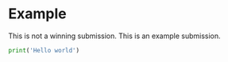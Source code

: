 # Example

This is not a winning submission. This is an example submission.

```python
print('Hello world')
```